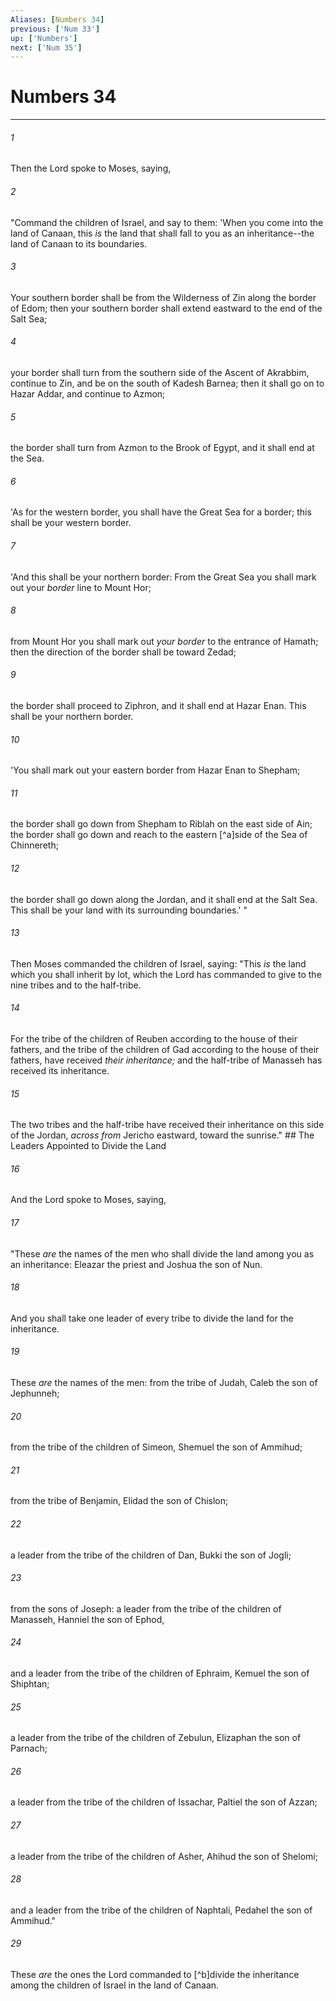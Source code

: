 ```yaml
---
Aliases: [Numbers 34]
previous: ['Num 33']
up: ['Numbers']
next: ['Num 35']
---
```

# Numbers 34

***


###### 1 
Then the Lord spoke to Moses, saying, 

###### 2 
"Command the children of Israel, and say to them: 'When you come into the land of Canaan, this _is_ the land that shall fall to you as an inheritance--the land of Canaan to its boundaries. 

###### 3 
Your southern border shall be from the Wilderness of Zin along the border of Edom; then your southern border shall extend eastward to the end of the Salt Sea; 

###### 4 
your border shall turn from the southern side of the Ascent of Akrabbim, continue to Zin, and be on the south of Kadesh Barnea; then it shall go on to Hazar Addar, and continue to Azmon; 

###### 5 
the border shall turn from Azmon to the Brook of Egypt, and it shall end at the Sea. 

###### 6 
'As for the western border, you shall have the Great Sea for a border; this shall be your western border. 

###### 7 
'And this shall be your northern border: From the Great Sea you shall mark out your _border_ line to Mount Hor; 

###### 8 
from Mount Hor you shall mark out _your border_ to the entrance of Hamath; then the direction of the border shall be toward Zedad; 

###### 9 
the border shall proceed to Ziphron, and it shall end at Hazar Enan. This shall be your northern border. 

###### 10 
'You shall mark out your eastern border from Hazar Enan to Shepham; 

###### 11 
the border shall go down from Shepham to Riblah on the east side of Ain; the border shall go down and reach to the eastern [^a]side of the Sea of Chinnereth; 

###### 12 
the border shall go down along the Jordan, and it shall end at the Salt Sea. This shall be your land with its surrounding boundaries.' " 

###### 13 
Then Moses commanded the children of Israel, saying: "This _is_ the land which you shall inherit by lot, which the Lord has commanded to give to the nine tribes and to the half-tribe. 

###### 14 
For the tribe of the children of Reuben according to the house of their fathers, and the tribe of the children of Gad according to the house of their fathers, have received _their inheritance;_ and the half-tribe of Manasseh has received its inheritance. 

###### 15 
The two tribes and the half-tribe have received their inheritance on this side of the Jordan, _across from_ Jericho eastward, toward the sunrise." ## The Leaders Appointed to Divide the Land 

###### 16 
And the Lord spoke to Moses, saying, 

###### 17 
"These _are_ the names of the men who shall divide the land among you as an inheritance: Eleazar the priest and Joshua the son of Nun. 

###### 18 
And you shall take one leader of every tribe to divide the land for the inheritance. 

###### 19 
These _are_ the names of the men: from the tribe of Judah, Caleb the son of Jephunneh; 

###### 20 
from the tribe of the children of Simeon, Shemuel the son of Ammihud; 

###### 21 
from the tribe of Benjamin, Elidad the son of Chislon; 

###### 22 
a leader from the tribe of the children of Dan, Bukki the son of Jogli; 

###### 23 
from the sons of Joseph: a leader from the tribe of the children of Manasseh, Hanniel the son of Ephod, 

###### 24 
and a leader from the tribe of the children of Ephraim, Kemuel the son of Shiphtan; 

###### 25 
a leader from the tribe of the children of Zebulun, Elizaphan the son of Parnach; 

###### 26 
a leader from the tribe of the children of Issachar, Paltiel the son of Azzan; 

###### 27 
a leader from the tribe of the children of Asher, Ahihud the son of Shelomi; 

###### 28 
and a leader from the tribe of the children of Naphtali, Pedahel the son of Ammihud." 

###### 29 
These _are_ the ones the Lord commanded to [^b]divide the inheritance among the children of Israel in the land of Canaan.

